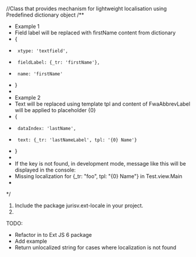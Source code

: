 //Class that provides mechanism for lightweight localisation using Predefined dictionary object
/**
 * Example 1
 * Field label will be replaced with firstName content from dictionary
 * {
 *      xtype: 'textfield',
 *      fieldLabel: {_tr: 'firstName'},
 *      name: 'firstName'
 * }
 *
 * Example 2
 * Text will be replaced using template tpl and content of FwaAbbrevLabel will be applied to placeholder {0}
 * {
 *      dataIndex: 'lastName',
 *      text: {_tr: 'lastNameLabel', tpl: '{0} Name'}
 * }
 *
 * If the key is not found, in development mode, message like this will be displayed in the console:
 * Missing localization for {_tr: "foo", tpl: "{0} Name"} in Test.view.Main
 *
 */

1) Include the package jurisv.ext-locale in your project.
2)



TODO:
* Refactor in to Ext JS 6 package
* Add example
* Return unlocalized string for cases where localization is not found